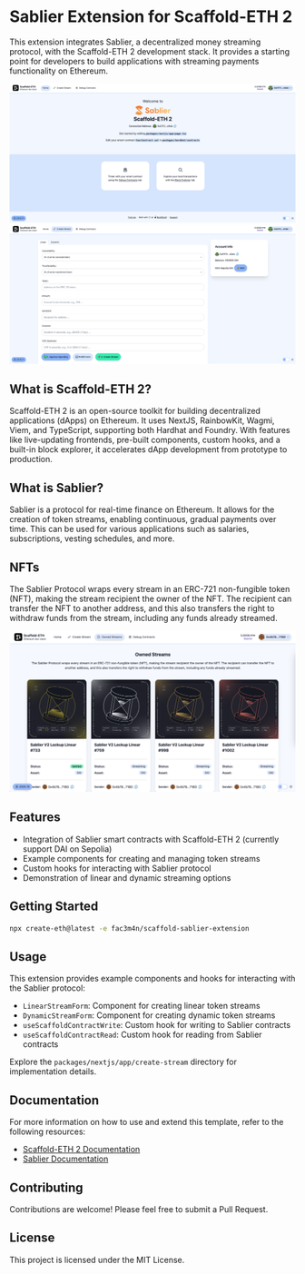 # Sablier Extension for Scaffold-ETH 2

This extension integrates Sablier, a decentralized money streaming protocol, with the Scaffold-ETH 2 development stack. It provides a starting point for developers to build applications with streaming payments functionality on Ethereum.

![screenshot1](screenshot1.png)
![screenshot2](screenshot2.png)

## What is Scaffold-ETH 2?

Scaffold-ETH 2 is an open-source toolkit for building decentralized applications (dApps) on Ethereum. It uses NextJS, RainbowKit, Wagmi, Viem, and TypeScript, supporting both Hardhat and Foundry. With features like live-updating frontends, pre-built components, custom hooks, and a built-in block explorer, it accelerates dApp development from prototype to production.

## What is Sablier?

Sablier is a protocol for real-time finance on Ethereum. It allows for the creation of token streams, enabling continuous, gradual payments over time. This can be used for various applications such as salaries, subscriptions, vesting schedules, and more.

## NFTs

The Sablier Protocol wraps every stream in an ERC-721 non-fungible token (NFT), making the stream recipient the owner of the NFT. The recipient can transfer the NFT to another address, and this also transfers the right to withdraw funds from the stream, including any funds already streamed.

![nfts](nfts.png)

## Features

- Integration of Sablier smart contracts with Scaffold-ETH 2 (currently support DAI on Sepolia)
- Example components for creating and managing token streams
- Custom hooks for interacting with Sablier protocol
- Demonstration of linear and dynamic streaming options

## Getting Started

   ```bash
   npx create-eth@latest -e fac3m4n/scaffold-sablier-extension
   ```

## Usage

This extension provides example components and hooks for interacting with the Sablier protocol:

- `LinearStreamForm`: Component for creating linear token streams
- `DynamicStreamForm`: Component for creating dynamic token streams
- `useScaffoldContractWrite`: Custom hook for writing to Sablier contracts
- `useScaffoldContractRead`: Custom hook for reading from Sablier contracts

Explore the `packages/nextjs/app/create-stream` directory for implementation details.

## Documentation

For more information on how to use and extend this template, refer to the following resources:

- [Scaffold-ETH 2 Documentation](https://docs.scaffoldeth.io/)
- [Sablier Documentation](https://docs.sablier.com/)

## Contributing

Contributions are welcome! Please feel free to submit a Pull Request.

## License

This project is licensed under the MIT License.
